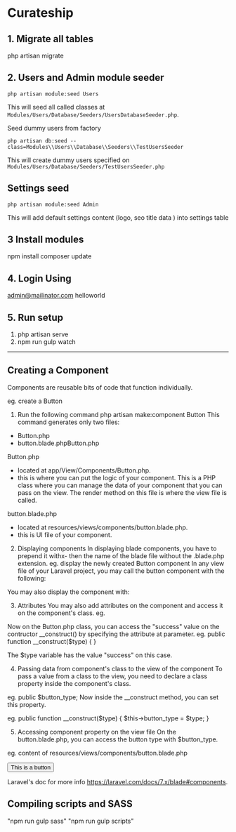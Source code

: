 # Curateship

## 1. Migrate all tables

php artisan migrate

## 2. Users and Admin module seeder

```
php artisan module:seed Users
```

This will seed all called classes at `Modules/Users/Database/Seeders/UsersDatabaseSeeder.php`.

Seed dummy users from factory

```
php artisan db:seed --class=Modules\\Users\\Database\\Seeders\\TestUsersSeeder
```

This will create dummy users specified on `Modules/Users/Database/Seeders/TestUsersSeeder.php`

## Settings seed

```
php artisan module:seed Admin 
```
This will add default settings content (logo, seo title data ) into settings table

## 3 Install modules
npm install
composer update

## 4. Login Using
admin@mailinator.com
helloworld

## 5. Run setup
1. php artisan serve
2. npm run gulp watch

----------------------------------

## Creating a Component

Components are reusable bits of code that function individually.

eg. create a Button

1. Run the following command
php artisan make:component Button
This command generates only two files:
- Button.php
- button.blade.phpButton.php

Button.php
- located at app/View/Components/Button.php.
- this is where you can put the logic of your component. This is a PHP class where you can manage the data of your component that you can pass on the view. The render method on this file is where the view file is called.

button.blade.php
- located at resources/views/components/button.blade.php.
- this is UI file of your component.

2. Displaying components
In displaying blade components, you have to prepend it withx- then the name of the blade file without the .blade.php extension.
eg. display the newly created Button component
In any view file of your Laravel project, you may call the button component with the following:
<x-button />
You may also display the component with:
<x-button></x-button>

3. Attributes
You may also add attributes on the component and access it on the component's class.
eg.
<x-button type="success">

Now on the Button.php class, you can access the "success" value on the contructor __construct() by specifying the attribute at parameter.
eg.
public function __construct($type) {
}

The $type variable has the value "success" on this case.

4. Passing data from component's class to the view of the component
To pass a value from a class to the view, you need to declare a class property inside the component's class.

eg.
public $button_type;
Now inside the __construct method, you can set this property.

eg.
public function __construct($type) {
    $this->button_type = $type;
}

5. Accessing component property on the view file
On the button.blade.php, you can access the button type with $button_type.

eg. content of resources/views/components/button.blade.php

<button class="{{ $button_type }}">This is a button</button>

Laravel's doc for more info https://laravel.com/docs/7.x/blade#components.

## Compiling scripts and SASS

"npm run gulp sass"
"npm run gulp scripts"
